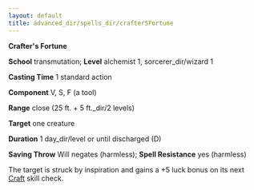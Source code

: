 ```yaml
---
layout: default
title: advanced_dir/spells_dir/crafterSFortune
---
```

 **Crafter's Fortune**

**School** transmutation; **Level** alchemist 1, sorcerer_dir/wizard 1

**Casting Time** 1 standard action

**Component** V, S, F (a tool)

**Range** close (25 ft. + 5 ft._dir/2 levels)

**Target** one creature

**Duration** 1 day_dir/level or until discharged (D)

**Saving Throw** Will negates (harmless); **Spell Resistance** yes (harmless)

The target is struck by inspiration and gains a +5 luck bonus on its next [Craft](../../../../skills_dir/craft#_craft) skill check.

